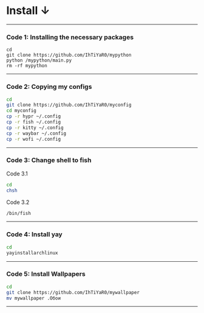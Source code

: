 # Install ↓

----------------------------------------------
### Code 1: Installing the necessary packages
```
cd
git clone https://github.com/IhTiYaR0/mypython
python /mypython/main.py
rm -rf mypython
```
-----------------------------------------------

### Code 2: Copying my configs
```bash
cd
git clone https://github.com/IhTiYaR0/myconfig
cd myconfig
cp -r hypr ~/.config
cp -r fish ~/.config
cp -r kitty ~/.config
cp -r waybar ~/.config
cp -r wofi ~/.config
```
------------------------------------------------

### Code 3: Change shell to fish

<p>Code 3.1</p>

```bash
cd
chsh
````

<p>Code 3.2</p>

```bash
/bin/fish
```
----------------------------------------------------

### Code 4: Install yay
```bash
cd
yayinstallarchlinux
```

----------------------------------------------------

### Code 5: Install Wallpapers
```bash
cd
git clone https://github.com/IhTiYaR0/mywallpaper
mv mywallpaper .Обои
```

----------------------------------------------------
